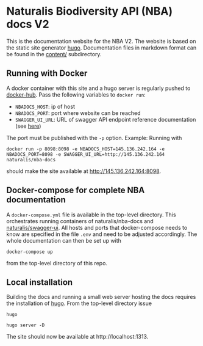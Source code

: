 # Naturalis Biodiversity API (NBA) docs V2
This is the documentation website for the
NBA V2. The website is based on the
static site generator [hugo](https://gohugo.io/). 
Documentation files in markdown format can be found
in the [content/](https://github.com/naturalis/nba-docs/tree/V2_master/content)
subdirectory.

## Running with Docker
A docker container with this site and a hugo server is regularly 
pushed to [docker-hub](https://hub.docker.com/r/naturalis/nba-docs/).
Pass the following variables to `docker run`: 

* `NBADOCS_HOST`: ip of host 
* `NBADOCS_PORT`: port where website can be reached
* `SWAGGER_UI_URL`: URL of swagger API endpoint reference documentation (see [here](https://github.com/naturalis/swagger-ui))

The port must be published with the `-p` option.
Example: Running with

`docker run -p 8098:8098 -e NBADOCS_HOST=145.136.242.164 -e NBADOCS_PORT=8098 -e SWAGGER_UI_URL=http://145.136.242.164 naturalis/nba-docs`

should make the site available at http://145.136.242.164:8098.

## Docker-compose for complete NBA documentation
A `docker-compose.yml` file is available in the top-level directory. 
This orchestrates running containers of naturalis/nba-docs and [naturalis/swagger-ui](https://github.com/naturalis/swagger-ui).
All hosts and ports that docker-compose needs to know are specified in the file `.env` and need to be adjusted accordingly. 
The whole documentation can then be set up with 

`docker-compose up` 

from the top-level directory of this repo.


## Local installation
Building the docs and running a small web server hosting the docs
requires the installation of [hugo](https://gohugo.io/). From the 
top-level directory issue

`hugo`

`hugo server -D`

The site should now be available at http://localhost:1313. 
